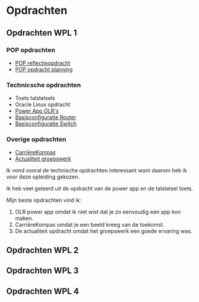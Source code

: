 # Opdrachten

## Opdrachten WPL 1
### POP opdrachten
-   [POP reflectieopdracht](./Swinnen_Jelte_reflectie.pdf)
-   [POP opdracht planning](/Opdrachten/Swinnen_Jelte_planning.pdf)

### Technicsche opdrachten
-   Toets talstelsels
-   Oracle Linux opdracht
-   [Power App OLR's](/Opdrachten/Swinnen_Jelte_powerapp.pdf)
-   [Basisconfiguratie Router](/Opdrachten/Jelte_Swinnen_basisconfig_router.txt)
-   [Basisconfiguratie Switch](/Opdrachten/Jelte_Swinnen_basisconfig_switch.txt)

### Overige opdrachten
-   [CarrièreKompas](/Opdrachten/Swinnen_Jelte_mijn_loopbaan.pdf)
-   [Actualiteit groepswerk](/Opdrachten/Swinnen_Jelte_actualiteit.pdf)

Ik vond vooral de technische opdrachten interessant want daarom heb ik voor deze opleiding gekozen.

Ik heb veel geleerd uit de opdracht van de power app en de talstelsel toets.

Mijn beste opdrachten vind ik:
1.  OLR power app omdat ik niet wist dat je zo eenvoudig een app kon maken.
2.  CarrièreKompas omdat je een beeld kreeg van de toekomst.
3.  De actualiteit opdracht omdat het groepswerk een goede ervaring was.

## Opdrachten WPL 2

## Opdrachten WPL 3

## Opdrachten WPL 4